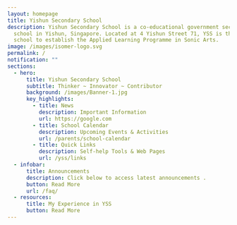 ```yaml
---
layout: homepage
title: Yishun Secondary School
description: Yishun Secondary School is a co-educational government secondary
  school in Yishun, Singapore. Located at 4 Yishun Street 71, YSS is the first
  school to establish the Applied Learning Programme in Sonic Arts.
image: /images/isomer-logo.svg
permalink: /
notification: ""
sections:
  - hero:
      title: Yishun Secondary School
      subtitle: Thinker ~ Innovator ~ Contributor
      background: /images/Banner-1.jpg
      key_highlights:
        - title: News
          description: Important Information
          url: https://google.com
        - title: School Calendar
          description: Upcoming Events & Activities
          url: /parents/school-calendar
        - title: Quick Links
          description: Self-help Tools & Web Pages
          url: /yss/links
  - infobar:
      title: Announcements
      description: Click below to access latest announcements .
      button: Read More
      url: /faq/
  - resources:
      title: My Experience in YSS
      button: Read More
---
```

